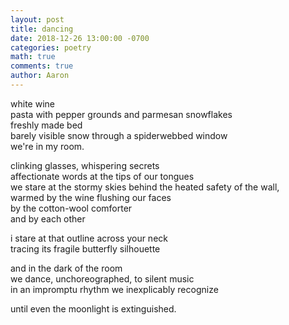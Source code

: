 ```yaml
---
layout: post
title: dancing
date: 2018-12-26 13:00:00 -0700
categories: poetry 
math: true
comments: true
author: Aaron
---
```


white wine  
pasta with pepper grounds and parmesan snowflakes  
freshly made bed  
barely visible snow through a spiderwebbed window  
we're in my room.  

clinking glasses, whispering secrets  
affectionate words at the tips of our tongues  
we stare at the stormy skies behind the heated safety of the wall,  
warmed by the wine flushing our faces  
by the cotton-wool comforter  
and by each other  

i stare at that outline across your neck  
tracing its fragile butterfly silhouette  

and in the dark of the room  
we dance, unchoreographed, to silent music  
in an impromptu rhythm we inexplicably recognize  

until even the moonlight is extinguished.